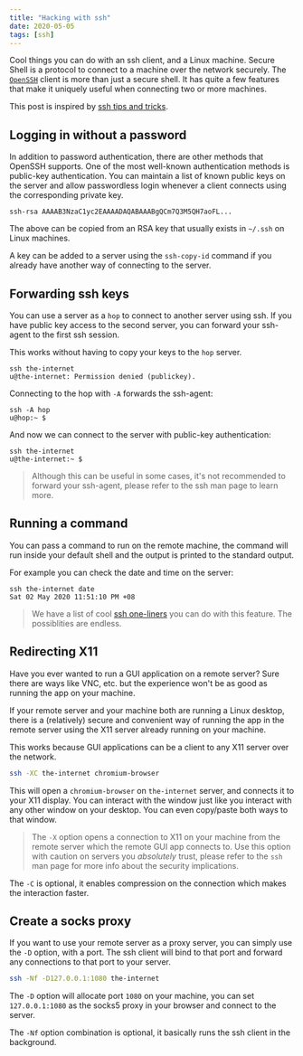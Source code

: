```yaml
---
title: "Hacking with ssh"
date: 2020-05-05
tags: [ssh]
---
```


Cool things you can do with an ssh client, and a Linux machine. Secure Shell is
a protocol to connect to a machine over the network securely. The <a
href="https://www.openssh.com/" target="_blank">`OpenSSH`</a> client is more
than just a secure shell. It has quite a few features that make it uniquely
useful when connecting two or more machines.

This post is inspired by <a
href="https://smallstep.com/blog/ssh-tricks-and-tips/" target="_blank">ssh tips
and tricks</a>.

## Logging in without a password

In addition to password authentication, there are other methods that OpenSSH
supports. One of the most well-known authentication methods is public-key
authentication. You can maintain a list of known public keys on the server and
allow passwordless login whenever a client connects using the corresponding
private key.

```bash:title=authorized_keys
ssh-rsa AAAAB3NzaC1yc2EAAAADAQABAAABgQCm7Q3M5QH7aoFL...
```

The above can be copied from an RSA key that usually exists in `~/.ssh` on
Linux machines.

A key can be added to a server using the `ssh-copy-id` command if you already
have another way of connecting to the server.

## Forwarding ssh keys

You can use a server as a `hop` to connect to another server using ssh. If you
have public key access to the second server, you can forward your ssh-agent to
the first ssh session.

This works without having to copy your keys to the `hop` server.

```bash{promptUser: u}{promptHost: hop}
ssh the-internet
u@the-internet: Permission denied (publickey).
```

Connecting to the hop with `-A` forwards the ssh-agent:

```bash{outputLines: 2}
ssh -A hop
u@hop:~ $
```

And now we can connect to the server with public-key authentication:

```bash{outputLines: 2}{promptUser: u}{promptHost: hop}
ssh the-internet
u@the-internet:~ $
```

> Although this can be useful in some cases, it's not recommended to forward
your ssh-agent, please refer to the ssh man page to learn more.

## Running a command

You can pass a command to run on the remote machine, the command will run
inside your default shell and the output is printed to the standard output.

For example you can check the date and time on the server:

```bash{outputLines: 2}
ssh the-internet date
Sat 02 May 2020 11:51:10 PM +08
```

> We have a list of cool [ssh one-liners](/hacking-with-ssh-one-liners) you can
do with this feature. The possiblities are endless.

## Redirecting X11

Have you ever wanted to run a GUI application on a remote server? Sure there
are ways like VNC, etc. but the experience won't be as good as running the app
on your machine.

If your remote server and your machine both are running a Linux desktop,
there is a (relatively) secure and convenient way of running the app in the
remote server using the X11 server already running on your machine.

This works because GUI applications can be a client to any X11 server over the
network.

```bash
ssh -XC the-internet chromium-browser
```

This will open a `chromium-browser` on `the-internet` server, and connects it
to your X11 display. You can interact with the window just like you interact
with any other window on your desktop. You can even copy/paste both ways to
that window.

> The `-X` option opens a connection to X11 on your machine from the remote
server which the remote GUI app connects to. Use this option with caution on
servers you *absolutely* trust, please refer to the `ssh` man page for more
info about the security implications. 

The `-C` is optional, it enables compression on the connection which makes the
interaction faster.

## Create a socks proxy

If you want to use your remote server as a proxy server, you can simply use the
`-D` option, with a port. The ssh client will bind to that port and forward any
connections to that port to your server.

```bash
ssh -Nf -D127.0.0.1:1080 the-internet
```

The `-D` option will allocate port `1080` on your machine, you can set
`127.0.0.1:1080` as the socks5 proxy in your browser and connect to the server.

The `-Nf` option combination is optional, it basically runs the ssh client in
the background.
